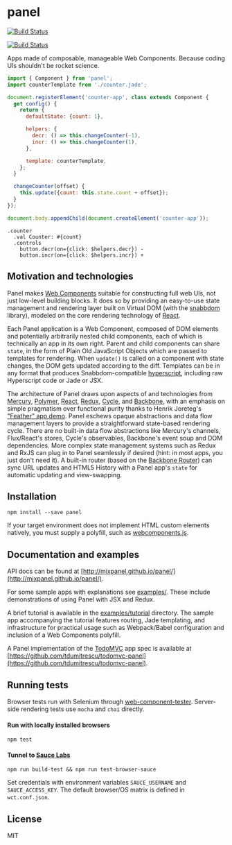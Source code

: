 # panel

[![Build Status](https://travis-ci.org/mixpanel/panel.svg?branch=master)](https://travis-ci.org/mixpanel/panel)

[![Build Status](https://saucelabs.com/browser-matrix/panel.svg)](https://saucelabs.com/open_sauce/user/panel)

Apps made of composable, manageable Web Components. Because coding UIs shouldn't be rocket science.

```javascript
import { Component } from 'panel';
import counterTemplate from './counter.jade';

document.registerElement('counter-app', class extends Component {
  get config() {
    return {
      defaultState: {count: 1},

      helpers: {
        decr: () => this.changeCounter(-1),
        incr: () => this.changeCounter(1),
      },

      template: counterTemplate,
    };
  }

  changeCounter(offset) {
    this.update({count: this.state.count + offset});
  }
});

document.body.appendChild(document.createElement('counter-app'));
```
```jade
.counter
  .val Counter: #{count}
  .controls
    button.decr(on={click: $helpers.decr}) -
    button.incr(on={click: $helpers.incr}) +
```

## Motivation and technologies

Panel makes [Web Components](http://webcomponents.org/) suitable for constructing full web UIs, not just low-level building blocks. It does so by providing an easy-to-use state management and rendering layer built on Virtual DOM (with the [snabbdom](https://github.com/snabbdom/snabbdom) library), modeled on the core rendering technology of [React](https://facebook.github.io/react/).

Each Panel application is a Web Component, composed of DOM elements and potentially arbitrarily nested child components, each of which is technically an app in its own right. Parent and child components can share `state`, in the form of Plain Old JavaScript Objects which are passed to templates for rendering. When `update()` is called on a component with state changes, the DOM gets updated according to the diff. Templates can be in any format that produces Snabbdom-compatible [hyperscript](https://github.com/snabbdom/snabbdom#snabbdomh), including raw Hyperscript code or Jade or JSX.

The architecture of Panel draws upon aspects of and technologies from [Mercury](https://github.com/Raynos/mercury), [Polymer](https://www.polymer-project.org), [React](https://facebook.github.io/react/), [Redux](http://redux.js.org/), [Cycle](http://cycle.js.org/), and [Backbone](http://backbonejs.org/), with an emphasis on simple pragmatism over functional purity thanks to Henrik Joreteg's ["Feather" app demo](https://github.com/HenrikJoreteg/feather-app). Panel eschews opaque abstractions and data flow management layers to provide a straightforward state-based rendering cycle. There are no built-in data flow abstractions like Mercury's channels, Flux/React's stores, Cycle's observables, Backbone's event soup and DOM dependencies. More complex state management systems such as Redux and RxJS can plug in to Panel seamlessly if desired (hint: in most apps, you just don't need it). A built-in router (based on the [Backbone Router](http://backbonejs.org/#Router)) can sync URL updates and HTML5 History with a Panel app's `state` for automatic updating and view-swapping.

## Installation

`npm install --save panel`

If your target environment does not implement HTML custom elements natively, you must supply a polyfill, such as [webcomponents.js](https://github.com/webcomponents/webcomponentsjs).

## Documentation and examples

API docs can be found at [http://mixpanel.github.io/panel/](http://mixpanel.github.io/panel/).

For some sample apps with explanations see [examples/](https://github.com/mixpanel/panel/tree/master/examples). These include demonstrations of using Panel with JSX and Redux.

A brief tutorial is available in the [examples/tutorial](https://github.com/mixpanel/panel/tree/master/examples/tutorial) directory. The sample app accompanying the tutorial features routing, Jade templating, and infrastructure for practical usage such as Webpack/Babel configuration and inclusion of a Web Components polyfill.

A Panel implementation of the [TodoMVC](http://todomvc.com/) app spec is available at [https://github.com/tdumitrescu/todomvc-panel](https://github.com/tdumitrescu/todomvc-panel).

## Running tests

Browser tests run with Selenium through [web-component-tester](https://github.com/Polymer/web-component-tester). Server-side rendering tests use `mocha` and `chai` directly.

#### Run with locally installed browsers
`npm test`

#### Tunnel to [Sauce Labs](https://saucelabs.com/)
`npm run build-test && npm run test-browser-sauce`

Set credentials with environment variables `SAUCE_USERNAME` and `SAUCE_ACCESS_KEY`. The default browser/OS matrix is defined in `wct.conf.json`.

## License

MIT

